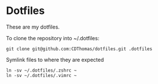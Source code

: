 # Dotfiles

These are my dotfiles.

To clone the repository into ~/.dotfiles:
```
git clone git@github.com:CDThomas/dotfiles.git .dotfiles
```

Symlink files to where they are expected
```
ln -sv ~/.dotfiles/.zshrc ~
ln -sv ~/.dotfiles/.vimrc ~
```
